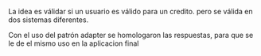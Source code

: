 La idea es válidar si un usuario es válido para un credito.
pero se válida en dos sistemas diferentes.

Con el uso del patrón adapter se homologaron las respuestas,
para que se le de el mismo uso en la aplicacion final 